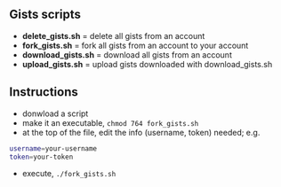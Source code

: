 ## Gists scripts

- **delete_gists.sh** = delete all gists from an account
- **fork_gists.sh** = fork all gists from an account to your account
- **download_gists.sh** = download all gists from an account
- **upload_gists.sh** = upload gists downloaded with download_gists.sh


## Instructions

- donwload a script
- make it an executable, `chmod 764 fork_gists.sh`
- at the top of the file, edit the info (username, token) needed; e.g.

```bash
username=your-username
token=your-token
```

- execute, `./fork_gists.sh`